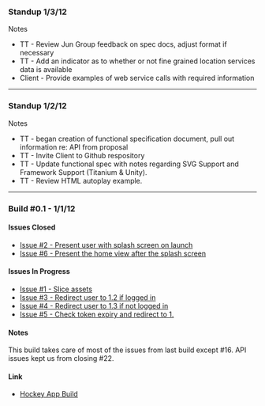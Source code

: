 ### Standup 1/3/12

Notes

- TT - Review Jun Group feedback on spec docs, adjust format if necessary 
- TT - Add an indicator as to whether or not fine grained location services data is available
- Client - Provide examples of web service calls with required information

---

### Standup 1/2/12

Notes

- TT - began creation of functional specification document, pull out information re: API from proposal
- TT - Invite Client to Github respository
- TT - Update functional spec with notes regarding SVG Support and Framework Support (Titanium & Unity).
- TT - Review HTML autoplay example.

---

### Build #0.1 - 1/1/12

#### Issues Closed

- [Issue #2 - Present user with splash screen on launch](https://github.com/twotoasters/project-example/issues/2)
- [Issue #6 - Present the home view after the splash screen](https://github.com/twotoasters/project-example/issues/6)

#### Issues In Progress

- [Issue #1 - Slice assets](https://github.com/twotoasters/project-example/issues/1)
- [Issue #3 - Redirect user to 1.2 if logged in](https://github.com/twotoasters/project-example/issues/3)
- [Issue #4 - Redirect user to 1.3 if not logged in](https://github.com/twotoasters/project-example/issues/4)
- [Issue #5 - Check token expiry and redirect to 1.](https://github.com/twotoasters/project-example/issues/5)

#### Notes

This build takes care of most of the issues from last build except #16. API issues kept us from closing #22.

#### Link

- [Hockey App Build](https://hockeyapp.com/someapp/build/42)